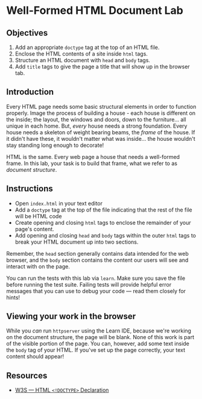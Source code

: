 <!DOCTYPE html>
# Well-Formed HTML Document Lab

## Objectives

1. Add an appropriate `doctype` tag at the top of an HTML file.
2. Enclose the HTML contents of a site inside `html` tags.
3. Structure an HTML document with `head` and `body` tags.
4. Add `title` tags to give the page a title that will show up in the browser
   tab.

## Introduction

Every HTML page needs some basic structural elements in order to function
properly.  Image the process of building a house - each house is different on
the inside; the layout, the windows and doors, down to the furniture... all
unique in each home.  But, _every_ house needs a strong foundation.  Every house
needs a skeleton of weight bearing beams, the _frame_ of the house.  If it
didn't have these, it wouldn't matter what was inside... the house wouldn't stay
standing long enough to decorate!

HTML is the same.  Every web page a house that needs a well-formed frame. In
this lab, your task is to build that frame, what we refer to as _document
structure_.

## Instructions

* Open `index.html` in your text editor
* Add a `doctype` tag at the top of the
file indicating that the rest of the file will be HTML code
* Create opening and closing `html` tags to enclose the remainder of your page's
content.
* Add opening and closing `head` and `body` tags within the outer
`html` tags to break your HTML document up into two sections.

Remember, the `head` section generally contains data intended for the web
browser, and the `body` section contains the content our users will see and
interact with on the page.

You can run the tests with this lab via `learn`. Make sure you save the file
before running the test suite. Failing tests will provide helpful error
messages that you can use to debug your code — read them closely for hints!

## Viewing your work in the browser

While you _can_ run `httpserver` using the Learn IDE, because we're working on
the document structure, the page will be blank.  None of this work is part
of the visible portion of the page. You can, however, add some text inside the
`body` tag of your HTML.  If you've set up the page correctly, your text content
should appear!

## Resources

* [W3S — HTML `<!DOCTYPE>` Declaration](https://www.w3schools.com/tags/tag_doctype.asp)
